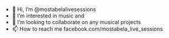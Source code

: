 - 👋 Hi, I’m @mostabelalivesessions
- 👀 I’m interested in music and 
- 💞️ I’m looking to collaborate on any musical projects
- 📫 How to reach me facebook.com/mostabela_live_sessions

<!---
mostabelalivesessions/mostabelalivesessions is a ✨ special ✨ repository because its `README.md` (this file) appears on your GitHub profile.
You can click the Preview link to take a look at your changes.
--->

